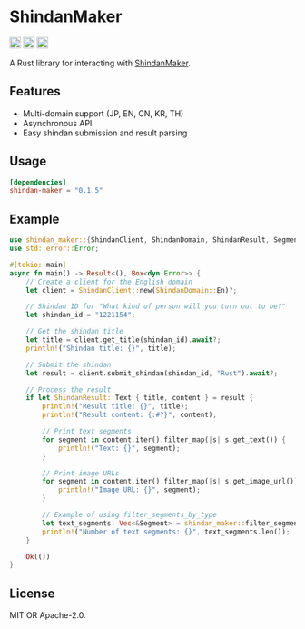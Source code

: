 # ShindanMaker

[<img alt="github" src="https://img.shields.io/badge/github-araea/shindan_maker-8da0cb?style=for-the-badge&labelColor=555555&logo=github" height="20">](https://github.com/araea/shindan-maker)
[<img alt="crates.io" src="https://img.shields.io/crates/v/shindan-maker.svg?style=for-the-badge&color=fc8d62&logo=rust" height="20">](https://crates.io/crates/shindan-maker)
[<img alt="docs.rs" src="https://img.shields.io/badge/docs.rs-shindan_maker-66c2a5?style=for-the-badge&labelColor=555555&logo=docs.rs" height="20">](https://docs.rs/shindan-maker)

A Rust library for interacting with [ShindanMaker](https://en.shindanmaker.com/).

## Features

- Multi-domain support (JP, EN, CN, KR, TH)
- Asynchronous API
- Easy shindan submission and result parsing

## Usage

```toml
[dependencies]
shindan-maker = "0.1.5"
```

## Example

```rust
use shindan_maker::{ShindanClient, ShindanDomain, ShindanResult, Segment};
use std::error::Error;

#[tokio::main]
async fn main() -> Result<(), Box<dyn Error>> {
    // Create a client for the English domain
    let client = ShindanClient::new(ShindanDomain::En)?;

    // Shindan ID for "What kind of person will you turn out to be?"
    let shindan_id = "1221154";

    // Get the shindan title
    let title = client.get_title(shindan_id).await?;
    println!("Shindan title: {}", title);

    // Submit the shindan
    let result = client.submit_shindan(shindan_id, "Rust").await?;

    // Process the result
    if let ShindanResult::Text { title, content } = result {
        println!("Result title: {}", title);
        println!("Result content: {:#?}", content);

        // Print text segments
        for segment in content.iter().filter_map(|s| s.get_text()) {
            println!("Text: {}", segment);
        }

        // Print image URLs
        for segment in content.iter().filter_map(|s| s.get_image_url()) {
            println!("Image URL: {}", segment);
        }

        // Example of using filter_segments_by_type
        let text_segments: Vec<&Segment> = shindan_maker::filter_segments_by_type(&content, "text");
        println!("Number of text segments: {}", text_segments.len());
    }

    Ok(())
}
```

## License

MIT OR Apache-2.0.
